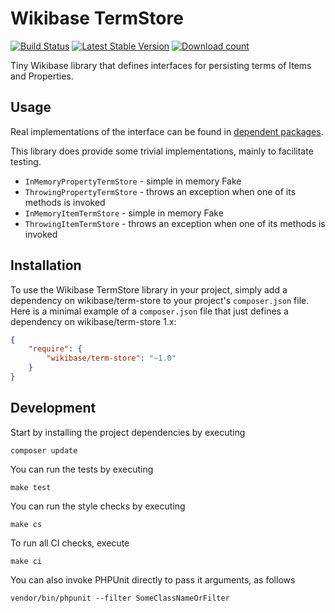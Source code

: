 # Wikibase TermStore

[![Build Status](https://travis-ci.org/wmde/wikibase-term-store.svg?branch=master)](https://travis-ci.org/wmde/wikibase-term-store)
[![Latest Stable Version](https://poser.pugx.org/wikibase/term-store/version.png)](https://packagist.org/packages/wikibase/term-store)
[![Download count](https://poser.pugx.org/wikibase/term-store/d/total.png)](https://packagist.org/packages/wikibase/term-store)

Tiny Wikibase library that defines interfaces for persisting terms of Items and Properties.

## Usage

Real implementations of the interface can be found in
[dependent packages](https://packagist.org/packages/wikibase/term-store/dependents).

This library does provide some trivial implementations, mainly to facilitate testing.

* `InMemoryPropertyTermStore` - simple in memory Fake
* `ThrowingPropertyTermStore` - throws an exception when one of its methods is invoked
* `InMemoryItemTermStore` - simple in memory Fake
* `ThrowingItemTermStore` - throws an exception when one of its methods is invoked

## Installation

To use the Wikibase TermStore library in your project, simply add a dependency on wikibase/term-store
to your project's `composer.json` file. Here is a minimal example of a `composer.json`
file that just defines a dependency on wikibase/term-store 1.x:

```json
{
    "require": {
        "wikibase/term-store": "~1.0"
    }
}
```

## Development

Start by installing the project dependencies by executing

    composer update

You can run the tests by executing

    make test
    
You can run the style checks by executing

    make cs
    
To run all CI checks, execute

    make ci
    
You can also invoke PHPUnit directly to pass it arguments, as follows

    vendor/bin/phpunit --filter SomeClassNameOrFilter
